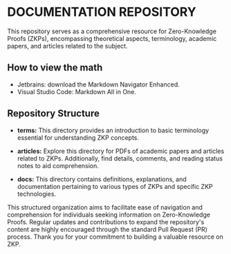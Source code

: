 # DOCUMENTATION REPOSITORY

This repository serves as a comprehensive resource for Zero-Knowledge Proofs (ZKPs), encompassing theoretical aspects, terminology, academic papers, and articles related to the subject.

## How to view the math

- Jetbrains: download the Markdown Navigator Enhanced.
- Visual Studio Code: Markdown All in One.

## Repository Structure

- **terms:** This directory provides an introduction to basic terminology essential for understanding ZKP concepts.

- **articles:** Explore this directory for PDFs of academic papers and articles related to ZKPs. Additionally, find details, comments, and reading status notes to aid comprehension.

- **docs:** This directory contains definitions, explanations, and documentation pertaining to various types of ZKPs and specific ZKP technologies.

This structured organization aims to facilitate ease of navigation and comprehension for individuals seeking information on Zero-Knowledge Proofs. Regular updates and contributions to expand the repository's content are highly encouraged through the standard Pull Request (PR) process. Thank you for your commitment to building a valuable resource on ZKP.
